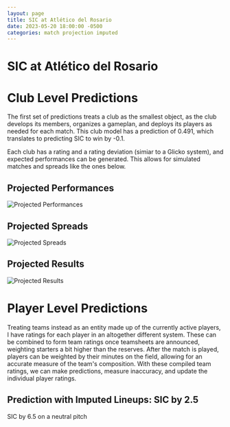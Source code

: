 ```yaml
---  
layout: page  
title: SIC at Atlético del Rosario  
date: 2023-05-20 18:00:00 -0500  
categories: match projection imputed  
---
```

# SIC at Atlético del Rosario

# Club Level Predictions


The first set of predictions treats a club as the smallest object, as the club develops its members, organizes a gameplan, and deploys its players as needed for each match. This club model has a prediction of 0.491, which translates to predicting SIC to win by -0.1.

Each club has a rating and a rating deviation (simiar to a Glicko system), and expected performances can be generated. This allows for simulated matches and spreads like the ones below.
## Projected Performances


![Projected Performances](plots/performances_2023-05-20-AtléticodelRosario-SIC.png)
## Projected Spreads


![Projected Spreads](plots/spreads_2023-05-20-AtléticodelRosario-SIC.png)
## Projected Results


![Projected Results](plots/resultbar_2023-05-20-AtléticodelRosario-SIC.png)
# Player Level Predictions


Treating teams instead as an entity made up of the currently active players, I have ratings for each player in an altogether different system. These can be combined to form team ratings once teamsheets are announced, weighting starters a bit higher than the reserves. After the match is played, players can be weighted by their minutes on the field, allowing for an accurate measure of the team's composition. With these compiled team ratings, we can make predictions, measure inaccuracy, and update the individual player ratings.
## Prediction with Imputed Lineups: SIC by 2.5


SIC by 6.5 on a neutral pitch


